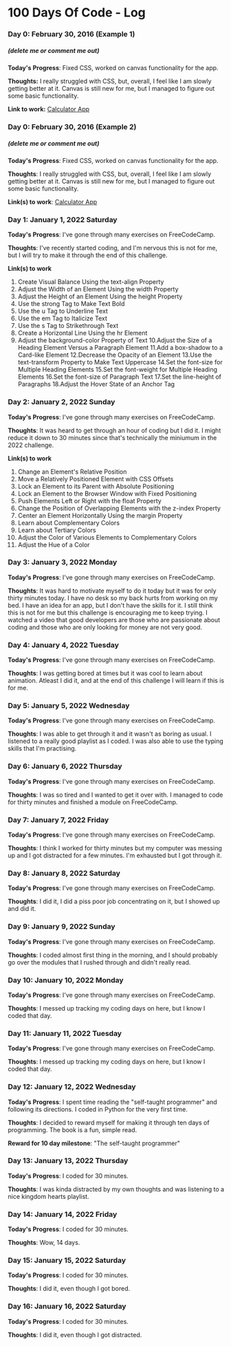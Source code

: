 # 100 Days Of Code - Log

### Day 0: February 30, 2016 (Example 1)
##### (delete me or comment me out)

**Today's Progress**: Fixed CSS, worked on canvas functionality for the app.

**Thoughts:** I really struggled with CSS, but, overall, I feel like I am slowly getting better at it. Canvas is still new for me, but I managed to figure out some basic functionality.

**Link to work:** [Calculator App](http://www.example.com)

### Day 0: February 30, 2016 (Example 2)
##### (delete me or comment me out)

**Today's Progress**: Fixed CSS, worked on canvas functionality for the app.

**Thoughts**: I really struggled with CSS, but, overall, I feel like I am slowly getting better at it. Canvas is still new for me, but I managed to figure out some basic functionality.

**Link(s) to work**: [Calculator App](http://www.example.com)


### Day 1: January 1, 2022 Saturday

**Today's Progress**: I've gone through many exercises on FreeCodeCamp.

**Thoughts**: I've recently started coding, and I'm nervous this is not for me, but I will try to make it through the end of this challenge.

**Link(s) to work**
1. Create Visual Balance Using the text-align Property
2. Adjust the Width of an Element Using the width Property
3. Adjust the Height of an Element Using the height Property
4. Use the strong Tag to Make Text Bold
5. Use the u Tag to Underline Text
6. Use the em Tag to Italicize Text
7. Use the s Tag to Strikethrough Text
8. Create a Horizontal Line Using the hr Element
9. Adjust the background-color Property of Text
10.Adjust the Size of a Heading Element Versus a Paragraph Element
11.Add a box-shadow to a Card-like Element
12.Decrease the Opacity of an Element
13.Use the text-transform Property to Make Text Uppercase
14.Set the font-size for Multiple Heading Elements
15.Set the font-weight for Multiple Heading Elements
16.Set the font-size of Paragraph Text
17.Set the line-height of Paragraphs
18.Adjust the Hover State of an Anchor Tag

### Day 2: January 2, 2022 Sunday

**Today's Progress**: I've gone through many exercises on FreeCodeCamp.

**Thoughts**: It was heard to get through an hour of coding but I did it. I might reduce it down to 30 minutes since that's technically the miniumum in the 2022 challenge. 

**Link(s) to work**
1. Change an Element's Relative Position
2. Move a Relatively Positioned Element with CSS Offsets
3. Lock an Element to its Parent with Absolute Positioning
4. Lock an Element to the Browser Window with Fixed Positioning
5. Push Elements Left or Right with the float Property
6. Change the Position of Overlapping Elements with the z-index Property
7. Center an Element Horizontally Using the margin Property
8. Learn about Complementary Colors
9. Learn about Tertiary Colors
10. Adjust the Color of Various Elements to Complementary Colors
11. Adjust the Hue of a Color

### Day 3: January 3, 2022 Monday

**Today's Progress**: I've gone through many exercises on FreeCodeCamp.

**Thoughts**: It was hard to motivate myself to do it today but it was for only thirty minutes today. I have no desk so my back hurts from working on my bed. I have an idea for an app, but I don't have the skills for it. I still think this is not for me but this challenge is encouraging me to keep trying. I watched a video that good developers are those who are passionate about coding and those who are only looking for money are not very good.  

### Day 4: January 4, 2022 Tuesday

**Today's Progress**: I've gone through many exercises on FreeCodeCamp.

**Thoughts**: I was getting bored at times but it was cool to learn about animation. Atleast I did it, and at the end of this challenge I will learn if this is for me. 

### Day 5: January 5, 2022 Wednesday

**Today's Progress**: I've gone through many exercises on FreeCodeCamp.

**Thoughts**: I was able to get through it and it wasn't as boring as usual. I listened to a really good playlist as I coded. I was also able to use the typing skills that I'm practising. 

### Day 6: January 6, 2022 Thursday

**Today's Progress**: I've gone through many exercises on FreeCodeCamp.

**Thoughts**: I was so tired and I wanted to get it over with. I managed to code for thirty minutes and finished a module on FreeCodeCamp.

### Day 7: January 7, 2022 Friday

**Today's Progress**: I've gone through many exercises on FreeCodeCamp.

**Thoughts**: I think I worked for thirty minutes but my computer was messing up and I got distracted for a few minutes. I'm exhausted but I got through it. 


### Day 8: January 8, 2022 Saturday

**Today's Progress**: I've gone through many exercises on FreeCodeCamp.

**Thoughts**: I did it, I did a piss poor job concentrating on it, but I showed up and did it. 

### Day 9: January 9, 2022 Sunday

**Today's Progress**: I've gone through many exercises on FreeCodeCamp.

**Thoughts**: I coded almost first thing in the morning, and I should probably go over the modules that I rushed through and didn't really read. 

### Day 10: January 10, 2022 Monday

**Today's Progress**: I've gone through many exercises on FreeCodeCamp.

**Thoughts**: I messed up tracking my coding days on here, but I know I coded that day.

### Day 11: January 11, 2022 Tuesday

**Today's Progress**: I've gone through many exercises on FreeCodeCamp.

**Thoughts**: I messed up tracking my coding days on here, but I know I coded that day.


### Day 12: January 12, 2022 Wednesday

**Today's Progress**: I spent time reading the "self-taught programmer" and following its directions. I coded in Python for the very first time. 

**Thoughts**: I decided to reward myself for making it through ten days of programming. The book is a fun, simple read. 

**Reward for 10 day milestone**: "The self-taught programmer"


### Day 13: January 13, 2022 Thursday

**Today's Progress**: I coded for 30 minutes. 

**Thoughts**: I was kinda distracted by my own thoughts and was listening to a nice kingdom hearts playlist.  


### Day 14: January 14, 2022 Friday

**Today's Progress**: I coded for 30 minutes. 

**Thoughts**: Wow, 14 days. 


### Day 15: January 15, 2022 Saturday

**Today's Progress**: I coded for 30 minutes. 

**Thoughts**: I did it, even though I got bored. 


### Day 16: January 16, 2022 Saturday

**Today's Progress**: I coded for 30 minutes. 

**Thoughts**: I did it, even though I got distracted.

